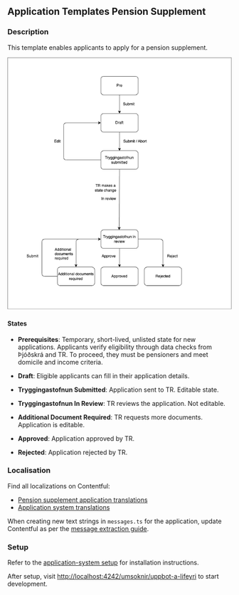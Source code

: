 ## Application Templates Pension Supplement

### Description

This template enables applicants to apply for a pension supplement.

![Application Flow Chart](../core/assets/tr-applications-flow-chart.png)

#### States

- **Prerequisites**: Temporary, short-lived, unlisted state for new applications. Applicants verify eligibility through data checks from Þjóðskrá and TR. To proceed, they must be pensioners and meet domicile and income criteria.

- **Draft**: Eligible applicants can fill in their application details.

- **Tryggingastofnun Submitted**: Application sent to TR. Editable state.

- **Tryggingastofnun In Review**: TR reviews the application. Not editable.

- **Additional Document Required**: TR requests more documents. Application is editable.

- **Approved**: Application approved by TR.

- **Rejected**: Application rejected by TR.

### Localisation

Find all localizations on Contentful:

- [Pension supplement application translations](https://app.contentful.com/spaces/8k0h54kbe6bj/entries/ul.application)
- [Application system translations](https://app.contentful.com/spaces/8k0h54kbe6bj/entries/application.system)

When creating new text strings in `messages.ts` for the application, update Contentful as per the [message extraction guide](../../../localization/README.md#message-extraction).

### Setup

Refer to the [application-system setup](../../../../apps/application-system/README.md) for installation instructions.

After setup, visit [http://localhost:4242/umsoknir/uppbot-a-lifeyri](http://localhost:4242/umsoknir/uppbot-a-lifeyri) to start development.
